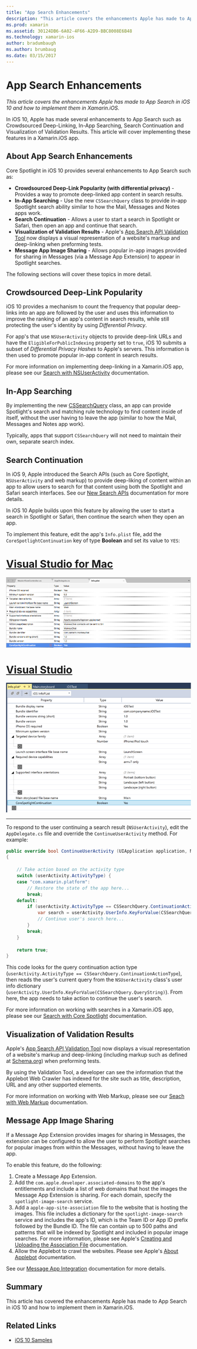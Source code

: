 ```yaml
---
title: "App Search Enhancements"
description: "This article covers the enhancements Apple has made to App Search in iOS 10 and how to implement them in Xamarin.iOS."
ms.prod: xamarin
ms.assetid: 30124DB6-6A02-4F66-A2D9-BBC8008E6B48
ms.technology: xamarin-ios
author: bradumbaugh
ms.author: brumbaug
ms.date: 03/15/2017
---
```


# App Search Enhancements

_This article covers the enhancements Apple has made to App Search in iOS 10 and how to implement them in Xamarin.iOS._

In iOS 10, Apple has made several enhancements to App Search such as Crowdsourced Deep-Linking, In-App Searching, Search Continuation and Visualization of Validation Results. This article will cover implementing these features in a Xamarin.iOS app.

## About App Search Enhancements

Core Spotlight in iOS 10 provides several enhancements to App Search such as:

- **Crowdsourced Deep-Link Popularity (with differential privacy)** - Provides a way to promote deep-linked app content in search results.
- **In-App Searching** - Use the new `CSSearchQuery` class to provide in-app Spotlight search ability similar to how the Mail, Messages and Notes apps work.
- **Search Continuation** - Allows a user to start a search in Spotlight or Safari, then open an app and continue that search.
- **Visualization of Validation Results** - Apple's [App Search API Validation Tool](https://search.developer.apple.com/appsearch-validation-tool) now displays a visual representation of a website's markup and deep-linking when preforming tests.
- **Message App Image Sharing** - Allows popular in-app images provided for sharing in Messages (via a Message App Extension) to appear in Spotlight searches.

The following sections will cover these topics in more detail.

## Crowdsourced Deep-Link Popularity

iOS 10 provides a mechanism to count the frequency that popular deep-links into an app are followed by the user and uses this information to improve the ranking of an app's content in search results, while still protecting the user's identity by using *Differential Privacy*.

For app's that use `NSUserActivity` objects to provide deep-link URLs and have the `EligibleForPublicIndexing` property set to `true`, iOS 10 submits a subset of *Differential Privacy Hashes* to Apple's servers. This information is then used to promote popular in-app content in search results.

For more information on implementing deep-linking in a Xamarin.iOS app, please see our [Search with NSUserActivity](~/ios/platform/search/nsuseractivity.md) documentation.

## In-App Searching

By implementing the new [CSSearchQuery](https://developer.apple.com/reference/corespotlight/cssearchquery) class, an app can provide Spotlight's search and matching rule technology to find content inside of itself, without the user having to leave the app (similar to how the Mail, Messages and Notes app work).

Typically, apps that support `CSSearchQuery` will not need to maintain their own, separate search index. 

## Search Continuation

In iOS 9, Apple introduced the Search APIs (such as Core Spotlight, `NSUserActivity` and web markup) to provide deep-liking of content within an app to allow users to search for that content using both the Spotlight and Safari search interfaces. See our [New Search APIs](~/ios/platform/search/index.md) documentation for more details.

In iOS 10 Apple builds upon this feature by allowing the user to start a search in Spotlight	or Safari, then continue the search when they open an app. 

To implement this feature, edit the app's `Info.plist` file, add the `CoreSpotlightContinuation` key of type **Boolean** and set its value to `YES`:

# [Visual Studio for Mac](#tab/vsmac)

[![](app-search-enhancements-images/search01.png "Editing CoreSpotlightContinuation in the Info.plist file")](app-search-enhancements-images/search01.png#lightbox)

# [Visual Studio](#tab/vswin)

[![](app-search-enhancements-images/searchw01.png "Editing CoreSpotlightContinuation in the Info.plist file")](app-search-enhancements-images/search01.png#lightbox)

-----

To respond to the user continuing a search result (`NSUserActivity`), edit the `AppDelegate.cs` file and override the `ContinueUserActivity` method. For example:

```csharp
public override bool ContinueUserActivity (UIApplication application, NSUserActivity userActivity, UIApplicationRestorationHandler completionHandler)
{

    // Take action based on the activity type
    switch (userActivity.ActivityType) {
    case "com.xamarin.platform":
    	// Restore the state of the app here...
    	break;
    default:
    	if (userActivity.ActivityType == CSSearchQuery.ContinuationActionType) {
    		var search = userActivity.UserInfo.KeyForValue(CSSearchQuery.QueryString);
    		// Continue user's search here...
    	}
    	break;
    }

    return true;
}
```

This code looks for the query continuation action type (`userActivity.ActivityType == CSSearchQuery.ContinuationActionType`), then reads the user's current query from the `NSUserActivity` class's user info dictionary (`userActivity.UserInfo.KeyForValue(CSSearchQuery.QueryString)`). From here, the app needs to take action to continue the user's search.

For more information on working with searches in a Xamarin.iOS app, please see our [Search with Core Spotlight](~/ios/platform/search/corespotlight.md) documentation.

## Visualization of Validation Results

Apple's [App Search API Validation Tool](https://search.developer.apple.com/appsearch-validation-tool) now displays a visual representation of a website's markup and deep-linking (including markup such as defined at [Schema.org](http://schema.org/)) when preforming tests.

By using the Validation Tool, a developer can see the information that the Applebot Web Crawler has indexed for the site such as title, description, URL and any other supported elements.

For more information on working with Web Markup, please see our [Seach with Web Markup](~/ios/platform/search/web-markup.md) documentation.

## Message App Image Sharing

If a Message App Extension provides images for sharing in Messages, the extension can be configured to allow the user to perform Spotlight searches for popular images from within the Messages, without having to leave the app.

To enable this feature, do the following:

1. Create a Message App Extension.
2. Add the `com.apple.developer.associated-domains` to the app's entitlements and include a list of web domains that host the images the Message App Extension is sharing. For each domain, specify the `spotlight-image-search` service.
3. Add a `apple-app-site-association` file to the website that is hosting the images. This file includes a dictionary for the `spotlight-image-search` service and includes the app's ID, which is the Team ID or App ID prefix followed by the Bundle ID. The file can contain up to 500 paths and patterns that will be indexed by Spotlight and included in popular image searches. For more information, please see Apple's [Creating and Uploading the Association File](https://developer.apple.com/library/prerelease/content/documentation/General/Conceptual/AppSearch/UniversalLinks.html#//apple_ref/doc/uid/TP40016308-CH12-SW4) documentation.
4. Allow the Applebot to crawl the websites. Please see Apple's [About Applebot](https://support.apple.com/HT204683) documentation.

See our [Message App Integration](~/ios/platform/message-app-integration/index.md) documentation for more details.

## Summary

This article has covered the enhancements Apple has made to App Search in iOS 10 and how to implement them in Xamarin.iOS.



## Related Links

- [iOS 10 Samples](https://developer.xamarin.com/samples/ios/iOS10/)
